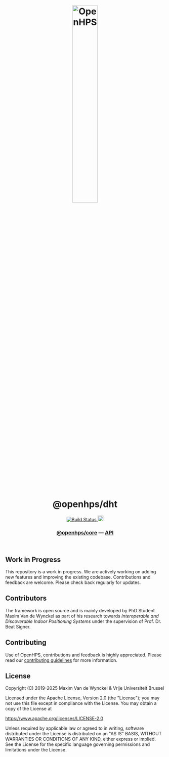 <h1 align="center">
  <img alt="OpenHPS" src="https://openhps.org/images/logo_text-512.png" width="40%" /><br />
  @openhps/dht
</h1>
<p align="center">
    <a href="https://github.com/OpenHPS/openhps-dht/actions/workflows/main.yml" target="_blank">
        <img alt="Build Status" src="https://github.com/OpenHPS/openhps-dht/actions/workflows/main.yml/badge.svg">
    </a>
    <a href="https://badge.fury.io/js/@openhps%2Fdht">
        <img src="https://badge.fury.io/js/@openhps%2Fdht.svg" alt="npm version" height="18">
    </a>
</p>

<h3 align="center">
    <a href="https://github.com/OpenHPS/openhps-core">@openhps/core</a> &mdash; <a href="https://openhps.org/docs/dht">API</a>
</h3>


<br />

## Work in Progress

This repository is a work in progress. We are actively working on adding new features and improving the existing codebase. Contributions and feedback are welcome. Please check back regularly for updates.

## Contributors
The framework is open source and is mainly developed by PhD Student Maxim Van de Wynckel as part of his research towards *Interoperable and Discoverable Indoor Positioning Systems* under the supervision of Prof. Dr. Beat Signer.

## Contributing
Use of OpenHPS, contributions and feedback is highly appreciated. Please read our [contributing guidelines](CONTRIBUTING.md) for more information.

## License
Copyright (C) 2019-2025 Maxim Van de Wynckel & Vrije Universiteit Brussel

Licensed under the Apache License, Version 2.0 (the "License"); you may not use this file except in compliance with the License. You may obtain a copy of the License at

https://www.apache.org/licenses/LICENSE-2.0

Unless required by applicable law or agreed to in writing, software distributed under the License is distributed on an "AS IS" BASIS, WITHOUT WARRANTIES OR CONDITIONS OF ANY KIND, either express or implied. See the License for the specific language governing permissions and limitations under the License.